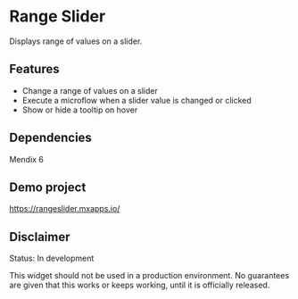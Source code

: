 # Range Slider
Displays range of values on a slider.

## Features
* Change a range of values on a slider
* Execute a microflow when a slider value is changed or clicked
* Show or hide a tooltip on hover

## Dependencies
Mendix 6

## Demo project
https://rangeslider.mxapps.io/

## Disclaimer
Status: In development

This widget should not be used in a production environment.
No guarantees are given that this works or keeps working, until it is officially released.
